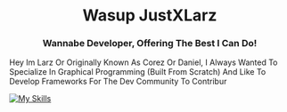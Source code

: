 <h1 align="center">Wasup JustXLarz</h1>
<h3 align="center">Wannabe Developer, Offering The Best I Can Do!</h3>


  Hey Im Larz Or Originally Known As Corez Or Daniel, I Always Wanted To Specialize In Graphical Programming (Built From Scratch)
  And Like To Develop Frameworks For The Dev Community To Contribur


  [![My Skills](https://skillicons.dev/icons?i=js,html,css,cpp,ts,java,lua,github,materialui,py,react,vscode,linux)](https://skillicons.dev)
